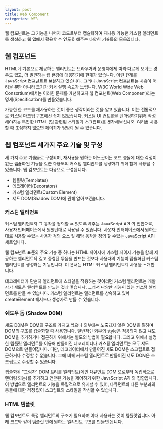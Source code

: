 ```yaml
---
layout: post
title: Web Component
categories: WEB
---
```


웹 컴포넌트는 그 기능을 나머지 코드로부터 캡슐화하여 재사용 가능한 커스텀 엘리먼트를 생성하고 웹 앱에서 활용할 수 있도록 해주는 다양한 기술들의 모음입니다.

## 웹 컴포넌트

HTML이 기본으로 제공하는 엘리먼트는 브라우저와 운영체에제 따라 다르게 보이는 경우도 있고, 더 발전하는 웹 환경에 대응하기에 한계가 있습니다. 이런 한계를 JavaScript 컴포넌트로 보완하고 있습니다. 그러나 JavaScript 컴포넌트는 사용이 어려울 뿐만 아니라 크기가 커서 실행 속도가 느립니다. W3C(World Wide Web Consortium)에서는 이러한 문제를 개선하고자 웹 컴포넌트(Web Component)라는 명세(Specification)를 만들었습니다.

가능한 한 코드를 재사용하는 것이 좋은 생각이라는 것을 알고 있습니다. 이는 전통적으로 커스텀 마크업 구조에선 쉽지 않았습니다. 커스텀 UI 컨트롤을 렌더링하기위해 작성해야하는 복잡한 HTML (및 관련된 스타일과 스크립트)을 생각해보십시오. 여러번 사용할 때 조심하지 않으면 페이지가 엉망이 될 수 있습니다.

## 웹 컴포넌트 세가지 주요 기술 및 구성

세 가지 주요 기술들로 구성되며, 재사용을 원하는 어느곳이든 코드 충돌에 대한 걱정이 없는 캡슐화된 기능을 갖춘 다용도의 커스텀 엘리먼트를 생성하기 위해 함께 사용될 수 있습니다. 웹 컴포넌트는 다음으로 구성됩니다.

- 템플릿(Templates)
- 데코레이터(Decorators)
- 커스텀 엘리먼트(Custom Element)
- 섀도 DOM(Shadow DOM)에 관해 알아보겠습니다.

### 커스텀 엘리먼트

커스텀 엘리먼트와 그 동작을 정의할 수 있도록 해주는 JavaScript API 의 집합으로, 사용자 인터페이스에서 원했던대로 사용될 수 있습니다. 사용자 인터페이스에서 원하는대로 사용할 수있는 사용자 정의 요소 및 해당 동작을 정의 할 수있는 JavaScript API 세트입니다.

웹 컴포넌트 표준의 주요 기능 중 하나는 HTML 페이지에 커스텀 페이지 기능을 함께 제공하는 엘리먼트의 길고 중첩된 묶음을 만드는 것보다 사용자의 기능이 캡슐화된 커스텀 엘리먼트를 생성하는 기능입니다. 이 문서는 HTML 커스텀 엘리먼트의 사용을 소개합니다.

테코레이터가 단순히 엘리먼트에 스타일을 적용하는 것이라면 커스텀 엘리먼트는 개발자가 새로운 엘리먼트를 만드는 것과 같습니다. 그래서 다양한 기능이 있는 커스텀 엘리먼트를 만들 수 있습니다. 커스텀 엘리먼트는 엘리먼트를 상속하고 있어 createElement 메서드나 생성자로 만들 수 있습니다.

### 쉐도우 돔 (Shadow DOM)

섀도 DOM은 DOM의 구조를 가지고 있으나 외부에는 노출되지 않은 DOM을 말하며 DOM의 구조를 캡슐화할 때 사용합니다. 일반적인 외부의 style은 적용되지 않고 섀도 DOM을 추가하거나 접근하기 위해서는 별도의 방법이 필요합니다. 그리고 위에서 설명한 템플릿 엘리먼트를 이용해 만들어진 데코레이터나 커스텀 엘리먼트는 모두 섀도 DOM으로 만들어집니다. 다만, 데코레이터에서 만들어진 섀도 DOM은 스크립트로 접근하거나 수정할 수 없습니다. 그에 비해 커스텀 엘리먼트로 만들어진 섀도 DOM은 스크립트로 수정할 수 있습니다.

캡슐화된 "그림자" DOM 트리를 엘리먼트(메인 다큐먼트 DOM 으로부터 독립적으로 렌더링 되는)를 추가하고 연관된 기능을 제어하기 위한 JavaScript API 의 집합입니다. 이 방법으로 엘리먼트의 기능을 독립적으로 유지할 수 있어, 다큐먼트의 다른 부분과의 충돌에 대한 걱정 없이 스크립트와 스타일을 작성할 수 있습니다.

### HTML 템플릿

웹 컴포넌트도 특정 엘리먼트의 구조가 필요하며 이때 사용하는 것이 템플릿입니다. 아래 코드와 같이 템플릿 안에 원하는 엘리먼트 구조를 만들면 됩니다. <template> 과 <slot> 엘리먼트는 렌더링된 페이지에 나타나지 않는 마크업 템플릿을 작성할 수 있게 해줍니다. 그 후, 커스텀 엘리먼트의 구조를 기반으로 여러번 재사용할 수 있습니다.

### 데코레이터

데코레이터는 엘리먼트를 오버라이드(override)해 엘리먼트를 꾸미는 역할을 합니다. 비교를 하자면 테코레이터는 리모델링이라고 생각하면 되고, 뒤에 설명할 커스텀 엘리먼트는 새로 만드는 것으로 생각하면 됩니다. 템플릿 엘리먼트에 적당한 엘리먼트 구조를 만들고 스타일을 지정한 다음에 <decorator> 태그를 이용하여 만듭니다.

## 웹 컴포넌트의 필요성

웹 컴포넌트가 필요해지기 시작햇습니다. HTML 엘리먼트는 <그림 1>과 같이 같은 요소라도 브라우저와 운영체제에 따라 다르게 보입니다. 이렇게 다르게 보이는 엘리먼트를 브라우저와 운영체제에 상관 없이 같게 보이도록 해 사용자에게 동일한 룩앤드필(look and feel)을 제공할 때 JindoJS Component와 같은 JavaScript 컴포넌트를 사용합니다. 또한, 날이 갈수록 더 미려해지는 웹 환경(Rich Web)에서는 브라우저 자체에서 지원하는 엘리먼트만 사용하기에는 한계가 있습니다. 물론 HTML5에 다양한 input 타입과 새로운 엘리먼트가 추가되었지만 여전히 부족합니다. 이런 문제를 해결하기 위해서도 JavaScript 컴포넌트를 사용합니다.

### JavaScript 컴포넌트 문제점

첫 번째, 적용이 힘듭니다. JavaScript 컴포넌트를 사용하려면 스크립트 파일과 CSS 파일을 포함하고 특정한 마크업 구조를 사용해야 하는 등 개발자도 사용하기에 힘들어 합니다. 디자이너와 같이 비개발자가 사용하기에는 더욱 힘듭니다.

두 번째, 느립니다. JavaScript 컴포넌트는 상당한 크기의 JavaScript 덩어리라 사용할 때 많은 비용이 발생합니다. 그리고 컴포넌트의 작동 방식이 대부분 로드가 완료된 후에 적용하는 방식이기 때문에 추가로 비용이 발생합니다. 그래서 JavaScript 컴포넌트를 저사양의 기기에서 사용하는 데 제약이 있습니다.

W3C에서는 이러한 이슈를 개선하고자 웹 컴포넌트(Web Component)라는 명세(Specification)를 만들게 됩니다. 웹 컴포넌트는 Internet Explorer에서 지원하던 HTC(HTML Component)와 유사한 방식으로 개발자가 자체적으로 HTML 엘리먼트를 만드는 기술입니다.

### 웹 컴포넌트의 장점

웹 컴포넌트의 장점은 JavaScript의 단점을 개선한 것입니다.

- 컴포넌트를 캡슐화(encapsulation)하여 쉽게 적용할 수 있다.
- 네이티브 엘리먼트로 동작하기 때문에 성능이 좋다.

## 결론

웹 컴포넌트는 커스텀 엘리먼트 + 쉐도우 돔입니다.

HTML 엘리먼트는 같은 요소라도 브라우저와 운영체제에 따라 다르게 보인다. 또한 HTML5 이외에도 다양한 엘리먼트가 필요하다.

그래서 JS 컴포넌트를 사용하기도 하지만, 적용이 힘들고 느리다.

웹 컴포넌트는 점점 표준으로 자리잡아가고 있다. IE가 이제 역사속으로 사라질 날이 가까워 옴에 따라(한국은 언제쯤??) 앞으로 점점 웹 컴포넌트의 위상이 높아질 것 같다. 2016년 구글 I/O 발표 처럼 어쩌면 DOM이 가장 지속가능하고 간결한 프레임워크가 아닐까 싶다. 리액트가 됐든, 뷰(vue)가 됐든 각종 웹 프레임워크들은 훌륭한 솔루션임에는 틀림없다. 하지만 앱의 규모가 커지면 커질수록 점점 프레임워크에 의존적인 코드가 양산되고 리소스가 증가한다. 증가된 리소스는 자연스레 사용자에게 전가될 수 밖에 없다. 웹 컴포넌트를 사용하면 이런 리소스는 훨씬 가벼워진다. 그렇다고 당장 웹 컴포넌트로 전환하기에는 해결해야할 문제들이 많다. 하지만 언젠가 브라우저 벤더들이 공통으로 모든 표준을 따라 브라우저를 만들어 낸다면 앞으로는 서드파티 프레임워크에 의존하지 않고 표준 스펙만으로 웹앱을 만들 수 있는 날이 올지도 모르겠다.

---

해당 내용은 다음 글을 참고 하였습니다.

- https://d2.naver.com/helloworld/188655
- https://developer.mozilla.org/ko/docs/Web/Web_Components
